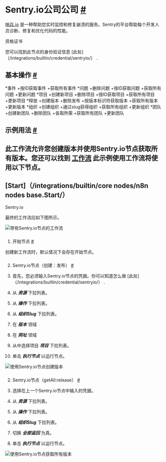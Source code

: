 


 Sentry.io公司公司
 [#](#sentryio "永久链接")
============================================



[哨兵.io](https://sentry.io) 
 是一种帮助您实时监控和修复崩溃的服务。Sentry的平台帮助每个开发人员诊断、修复和优化代码的性能。
 




 资格证书
 



 您可以找到此节点的身份验证信息
 [此处]（/integrations/builtin/credential/sentryio/）
 .
 




 基本操作
 [#](#基本操作 "永久链接")
-----------------------------------------------------------


*事件
	+按ID获取事件
	+获取所有事件
*问题
	+删除问题
	+按ID获取问题
	+获取所有问题
	+更新问题
*项目
	+创建新项目
	+删除项目
	+按ID获取项目
	+获取所有项目
	+更新项目
*释放
	+创建版本
	+删除发布
	+按版本标识符获取版本
	+获取所有版本
	+更新版本
*组织
	+创建组织
	+通过slug获得组织
	+获取所有组织
	+更新组织
*团队
	+创建新团队
	+删除团队
	+各取所需
	+获取所有团队
	+更新团队



 示例用法
 [#](#示例用法 "永久链接")
-----------------------------------------------------



 此工作流允许您创建版本并使用Sentry.io节点获取所有版本。您还可以找到
 [工作流](https://n8n.io/workflows/643) 
 此示例使用工作流将使用以下节点。
-
 [Start]（/integrations/builtin/core nodes/n8n nodes base.Start/）
 -
 Sentry.io




 最终的工作流应如下图所示。
 



![带有Sentry.io节点的工作流](https://d33wubrfki0l68.cloudfront.net/beb626696360a19a4b96e2b364acd932a39380f0/ff3c7/_images/integrations/builtin/app-nodes/sentryio/workflow.png)



### 
 1. 开始节点
 [#](#1-start-node "永久链接")



 创建新工作流时，默认情况下会存在开始节点。
 


### 
 2. Sentry.io节点（创建：发布）
 [#](#2-条目io-node-create-release "永久链接")


1. 首先，您必须输入Sentry.io节点的凭据。你可以知道怎么做
 [此处]（/integrations/builtin/credential/sentryio/）
 .
2. 从
 ***资源***
 下拉列表。
3. 从
 ***操作***
 下拉列表。
4. 从
 ***组织Slug***
 下拉列表。
5. 在
 ***版本***
 领域
6. 在
 ***网址***
 领域
7. 从中选择项目
 ***项目***
 下拉列表。
8. 单击
 ***执行节点***
 以运行节点。



![使用Sentry.io节点创建版本](https://d33wubrfki0l68.cloudfront.net/4c152956477d6b40ad7c9ba267bedf72a65221d7/f0e93/_images/integrations/builtin/app-nodes/sentryio/sentry.io_node.png)



### 
 2. Sentry.io节点（getAll:release）
 [#](#2-入口-节点-安装-释放 "永久链接")


1. 选择在上一个Sentry.io节点中输入的凭据。
2. 从
 ***资源***
 下拉列表。
3. 从
 ***操作***
 下拉列表。
4. 从
 ***组织Slug***
 下拉列表。
5. 切换
 ***全部返回***
 为真。
6. 单击
 ***执行节点***
 以运行节点。



![使用Sentry.io节点获取所有版本](https://d33wubrfki0l68.cloudfront.net/a064be78bb33327fde4be7fec50cabe0fc5157dd/bc1c2/_images/integrations/builtin/app-nodes/sentryio/sentry.io1_node.png)





